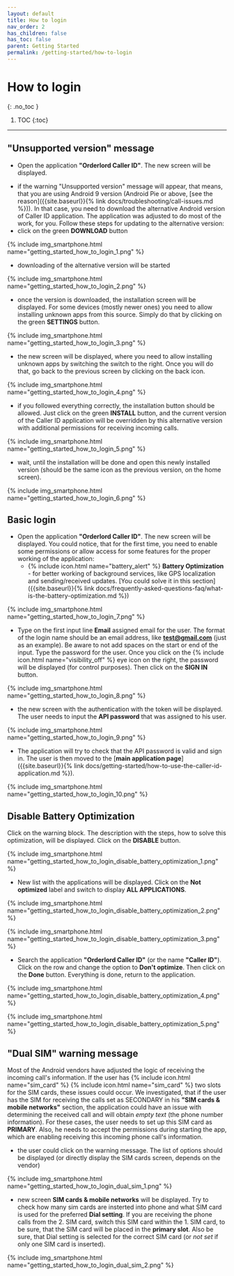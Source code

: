 ```yaml
---
layout: default
title: How to login
nav_order: 2
has_children: false
has_toc: false
parent: Getting Started
permalink: /getting-started/how-to-login
---
```


# How to login
{: .no_toc }

1. TOC
{:toc}

---

## "Unsupported version" message
- Open the application **"Orderlord Caller ID"**. The new screen will be displayed.

<!-- - **During first logging into the application**, the Android system will prompt the dialog to allow access for "GPS position", "Reading/Writing into storage" and "Call the customer". This permissions are explained in [this section]({{site.baseurl}}{% link docs/frequently-asked-questions-faq/application-permissions.md %}). -->

- if the warning "Unsupported version" message will appear, that means, that you are using Android 9 version (Android Pie or above, [see the reason]({{site.baseurl}}{% link docs/troubleshooting/call-issues.md %})). In that case, you need to download the alternative Android version of Caller ID application. The application was adjusted to do most of the work, for you. Follow these steps for updating to the alternative version:
- click on the green <span class="text-green-200">**DOWNLOAD**</span> button

{% include img_smartphone.html name="getting_started_how_to_login_1.png" %}

- downloading of the alternative version will be started

{% include img_smartphone.html name="getting_started_how_to_login_2.png" %}

- once the version is downloaded, the installation screen will be displayed. For some devices (mostly newer ones) you need to allow installing unknown apps from this source. Simply do that by clicking on the green <span class="text-green-200">**SETTINGS**</span> button.

{% include img_smartphone.html name="getting_started_how_to_login_3.png" %}

- the new screen will be displayed, where you need to allow installing unknown apps by switching the switch to the right. Once you will do that, go back to the previous screen by clicking on the back icon.

{% include img_smartphone.html name="getting_started_how_to_login_4.png" %}

- if you followed everything correctly, the installation button should be allowed. Just click on the green <span class="text-green-200">**INSTALL**</span> button, and the current version of the Caller ID application will be overridden by this alternative version with additional permissions for receiving incoming calls.

{% include img_smartphone.html name="getting_started_how_to_login_5.png" %}

- wait, until the installation will be done and open this newly installed version (should be the same icon as the previous version, on the home screen).

{% include img_smartphone.html name="getting_started_how_to_login_6.png" %}

## Basic login
- Open the application **"Orderlord Caller ID"**. The new screen will be displayed. You could notice, that for the first time, you need to enable some permissions or allow access for some features for the proper working of the application:
	- {% include icon.html name="battery_alert" %} **Battery Optimization** - for better working of background services, like GPS localization and sending/received updates. [You could solve it in this section]({{site.baseurl}}{% link docs/frequently-asked-questions-faq/what-is-the-battery-optimization.md %})

{% include img_smartphone.html name="getting_started_how_to_login_7.png" %}

- Type on the first input line **Email** assigned email for the user. The format of the login name should be an email address, like **test@gmail.com** (just as an example). Be aware to not add spaces on the start or end of the input. Type the password for the user. Once you click on the {% include icon.html name="visibility_off" %} eye icon on the right, the password will be displayed (for control purposes). Then click on the <span class="text-orange-200">**SIGN IN**</span> button.

{% include img_smartphone.html name="getting_started_how_to_login_8.png" %}

- the new screen with the authentication with the token will be displayed. The user needs to input the **API password** that was assigned to his user.

{% include img_smartphone.html name="getting_started_how_to_login_9.png" %}

- The application will try to check that the API password is valid and sign in. The user is then moved to the [**main application page**]({{site.baseurl}}{% link docs/getting-started/how-to-use-the-caller-id-application.md %}).

{% include img_smartphone.html name="getting_started_how_to_login_10.png" %}

## Disable Battery Optimization
Click on the warning block. The description with the steps, how to solve this optimization, will be displayed. Click on the <span class="text-green-200">**DISABLE**</span> button.

{% include img_smartphone.html name="getting_started_how_to_login_disable_battery_optimization_1.png" %}

- New list with the applications will be displayed. Click on the <span class="text-blue-100">**Not optimized**</span> label and switch to display **ALL APPLICATIONS**.

{% include img_smartphone.html name="getting_started_how_to_login_disable_battery_optimization_2.png" %}

{% include img_smartphone.html name="getting_started_how_to_login_disable_battery_optimization_3.png" %}

- Search the application **"Orderlord Caller ID"** (or the name **"Caller ID"**). Click on the row and change the option to **Don't optimize**. Then click on the <span class="text-blue-100">**Done**</span> button. Everything is done, return to the application.

{% include img_smartphone.html name="getting_started_how_to_login_disable_battery_optimization_4.png" %}

{% include img_smartphone.html name="getting_started_how_to_login_disable_battery_optimization_5.png" %}

## "Dual SIM" warning message 
Most of the Android vendors have adjusted the logic of receiving the incoming call's information. If the user has {% include icon.html name="sim_card" %} {% include icon.html name="sim_card" %} two slots for the SIM cards, these issues could occur. We investigated, that if the user has the SIM for receiving the calls set as SECONDARY in his **"SIM cards & mobile networks"** section, the application could have an issue with determining the received call and will obtain _empty text_ (the phone number information). For these cases, the user needs to set up this SIM card as **PRIMARY**. Also, he needs to accept the permissions during starting the app, which are enabling receiving this incoming phone call's information.

- the user could click on the warning message. The list of options should be displayed (or directly display the SIM cards screen, depends on the vendor)

{% include img_smartphone.html name="getting_started_how_to_login_dual_sim_1.png" %}

- new screen **SIM cards & mobile networks** will be displayed. Try to check how many sim cards are insterted into phone and what SIM card is used for the preferred **Dial setting**. If you are receiving the phone calls from the 2. SIM card, switch this SIM card within the 1. SIM card, to be sure, that the SIM card will be placed in the **primary slot**. Also be sure, that Dial setting is selected for the correct SIM card (or _not set_ if only one SIM card is inserted).

{% include img_smartphone.html name="getting_started_how_to_login_dual_sim_2.png" %}
